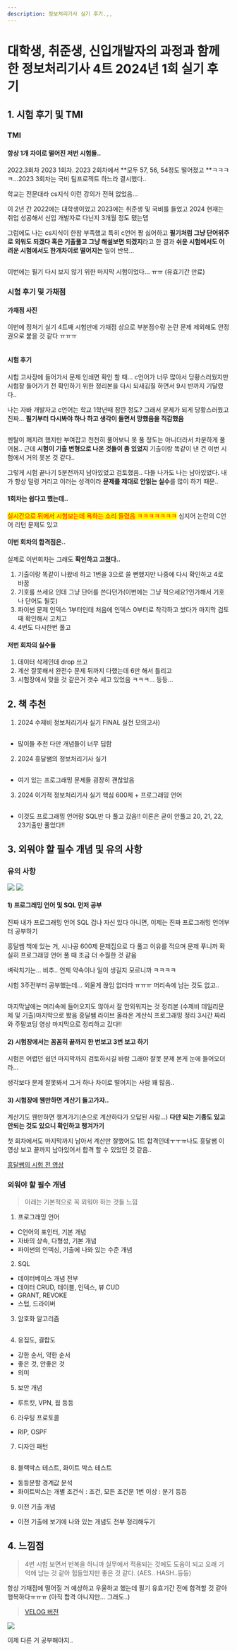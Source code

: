 ```yaml
---
description: 정보처리기사 실기 후기.,,
---
```


# 대학생, 취준생, 신입개발자의 과정과 함께한 정보처리기사 4트 2024년 1회 실기 후기

## 1. 시험 후기 및 TMI

### TMI

#### 항상 1개 차이로 떨어진 저번 시험들..

2022.3회차 2023 1회차. 2023 2회차에서 \*\*모두 57, 56, 54정도 떨어졌고 \*\*ㅋㅋㅋㅋ...2023 3회차는 국비 팀프로젝트 하느라 결시했다..

학교는 전문대라 cs지식 이런 강의가 전혀 없었음...

이 2년 간 2022에는 대학생이었고 2023에는 취준생 및 국비를 들었고 2024 현재는 취업 성공해서 신입 개발자로 다닌지 3개월 정도 됐는뎁

그럼에도 나는 cs지식이 한참 부족했고 특히 c언어 짱 싫어하고 **필기처럼 그냥 단어위주로 외워도 되겠다 혹은 기출풀고 그냥 해설보면 되겠지**라고 한 결과 **쉬운 시험에서도 어려운 시험에서도 한개차이로 떨어지는** 일이 반복…&#x20;

<figure><img src="https://velog.velcdn.com/images/prettylee620/post/161b2fb1-f154-435f-b93b-6a27c887666f/image.png" alt=""><figcaption></figcaption></figure>

이번에는 필기 다시 보지 않기 위한 마지막 시험이었다... ㅠㅠ (유효기간 만료)

### 시험 후기 및 가채점

#### 가채점 사진

&#x20;이번에 정처기 실기 4트째 시험만에 가채점 상으로 부분점수랑 논란 문제 제외해도 안정권으로 붙을 것 같다 ㅠㅠㅠ

<figure><img src="https://velog.velcdn.com/images/prettylee620/post/a5d98c48-c35b-49fd-8470-595bf2f9bd21/image.png" alt=""><figcaption></figcaption></figure>

#### 시험 후기

시험 고사장에 들어가서 문제 인쇄면 확인 할 때… c언어가 너무 많아서 당황스러웠지만 시험장 들어가기 전 확인하기 위한 정리본을 다시 되새김질 하면서 9시 반까지 기달렸다..

나는 자바 개발자고 c언어는 학교 1학년때 잠깐 정도? 그래서 문제가 되게 당황스러웠고 진짜... **필기부터 다시봐야 하나 하고 생각이 들면서 망했음을 직감했음**&#x20;

<figure><img src="https://velog.velcdn.com/images/prettylee620/post/9f8f1f80-79e3-4986-a217-418e1b464c88/image.png" alt=""><figcaption></figcaption></figure>

멘탈이 깨지려 했지만 부여잡고 천천히 풀어보니 못 풀 정도는 아니더라서 차분하게 풀어봄.. 근데 **시험이 기출 변형으로 나온 것들이 좀 있었지** 기출이랑 똑같이 낸 건 이번 시험에서 거의 못본 것 같다..

그렇게 시험 끝나기 5분전까지 남아있었고 검토했음.. 다들 나가도 나는 남아있었다. 내가 항상 덜렁 거리고 이러는 성격이라 **문제를 제대로 안읽는 실수**를 많이 하기 때문..

#### 1회차는 쉽다고 했는데..

<mark style="color:red;">실시간으로 뒤에서 시험보는데 욕하는 소리 들렸음 ㅋㅋㅋㅋㅋㅋㅋ</mark> 심지어 논란의 C언어 리턴 문제도 있고

#### 이번 회차의 합격점은..

실제로 이번회차는 그래도 **확인하고 고쳤다..**

1. 기출이랑 똑같이 나왔네 하고 1번을 3으로 쓸 뻔했지만 나중에 다시 확인하고 4로 바꿈
2. 기호를 쓰세요 인데 그냥 단어를 쓴다던가(이번에는 그냥 적으세요?인가해서 기호나 단어도 될듯)
3. 파이썬 문제 인덱스 1부터인데 처음에 인덱스 0부터로 착각하고 썼다가 마지막 검토때 확인해서 고치고
4. 4번도 다시한번 풀고

#### 저번 회차의 실수들

1. 데이터 삭제인데 drop 쓰고
2. 계산 잘못해서 완전수 문제 뒤까지 다했는데 6만 해서 틀리고
3. 시험장에서 맞을 것 같은거 갯수 세고 있었음 ㅋㅋㅋ... 등등…

## 2. 책 추천

1.  2024 수제비 정보처리기사 실기 FINAL 실전 모의고사)&#x20;

    <figure><img src="https://velog.velcdn.com/images/prettylee620/post/1eb5a6c0-bab8-4353-a37c-89fd5a6544d6/image.png" alt=""><figcaption></figcaption></figure>

* 많이들 추천 다만 개념들이 너무 딥함

2.  2024 흥달쌤의 정보처리기사 실기&#x20;

    <figure><img src="https://velog.velcdn.com/images/prettylee620/post/c0fd512f-48b7-41e0-9971-74260db16d5e/image.png" alt=""><figcaption></figcaption></figure>

* 여기 있는 프로그래밍 문제들 굉장히 괜찮았음

3.  2024 이기적 정보처리기사 실기 핵심 600제 + 프로그래밍 언어&#x20;

    <figure><img src="https://velog.velcdn.com/images/prettylee620/post/79e3fba8-d62e-47eb-8628-ccf4d94b2231/image.png" alt=""><figcaption></figcaption></figure>

* 이것도 프로그래밍 언어랑 SQL만 다 풀고 갔음!! 이론은 굳이 안풀고 20, 21, 22, 23기출만 풀었다!!

## 3. 외워야 할 필수 개념 및 유의 사항

### 유의 사항

![](https://velog.velcdn.com/images/prettylee620/post/6dc1a48c-3e8c-4382-9928-d47c38cb50f3/image.png) ![](https://velog.velcdn.com/images/prettylee620/post/889a679a-f424-41d8-9dc1-8698929ac832/image.png)

#### 1) 프로그래밍 언어 및 SQL 먼저 공부

진짜 내가 프로그래밍 언어 SQL 겁나 자신 있다 아니면, 이제는 진짜 프로그래밍 언어부터 공부하기

흥달쌤 책에 있는 거, 시나공 600제 문제집으로 다 풀고 이유를 적으며 문제 푸니까 확실히 프로그래밍 언어 풀 때 조금 더 수월한 것 같음

벼락치기는… 비추.. 언제 약속이나 일이 생길지 모르니까 ㅋㅋㅋㅋ

시험 3주전부터 공부했는데... 외울게 끊임 없더라 ㅠㅠㅠ 머리속에 남는 것도 없고..&#x20;

<figure><img src="https://velog.velcdn.com/images/prettylee620/post/cbea1f3a-a716-47f4-bde3-6b80cca9d865/image.png" alt=""><figcaption></figcaption></figure>

마지막날에는 머리속에 들어오지도 않아서 잘 안외워지는 것 정리본 (수제비 데일리문제 및 기출)마지막으로 봤음 흥달쌤 라이브 올라온 계산식 프로그래밍 정리 3시간 짜리와 주말코딩 영상 마지막으로 정리하고 갔다!!

#### 2) 시험장에서는 꼼꼼히 끝까지 한 번보고 3번 보고 하기

시험은 어렵던 쉽던 마지막까지 검토하시길 바람 그래야 잘못 문제 본게 눈에 들어오더라...

생각보다 문제 잘못봐서 그거 하나 차이로 떨어지는 사람 꽤 많음..

#### 3) 시험장에 웬만하면 계산기 들고가자..

계산기도 웬만하면 챙겨가기(손으로 계산하다가 오답된 사람…) **다만 되는 기종도 있고 안되는 것도 있으니 확인하고 챙겨가기**

첫 회차에서도 마지막까지 남아서 계산만 잘했어도 1트 합격인데ㅜㅜㅠ나도 흥달쌤 이 영상 보고 끝까지 남아있어서 합격 할 수 있었던 것 같음..

[흥달쌤의 시험 전 영상](https://youtu.be/DfG646NFKoE?si=-iEmH9ekT7Gu-XxT)

### 외워야 할 필수 개념

> 아래는 기본적으로 꼭 외워야 하는 것들 느낌

1. 프로그래밍 언어

* C언어의 포인터, 기본 개념
* 자바의 상속, 다형성, 기본 개념
* 파이썬의 인덱싱, 기출에 나와 있는 수준 개념

2. SQL

* 데이터베이스 개념 전부
* 데이터 CRUD, 테이블, 인덱스, 뷰 CUD
* GRANT, REVOKE
* 스텁, 드라이버

3.  암호화 알고리즘&#x20;

    <figure><img src="https://velog.velcdn.com/images/prettylee620/post/11f5c531-5277-4ae8-ad6f-0d794d29449a/image.png" alt=""><figcaption></figcaption></figure>
4. 응집도, 결합도

* 강한 순서, 약한 순서
* 좋은 것, 안좋은 것
* 의미

5. 보안 개념

* 루트킷, VPN, 웜 등등

6. 라우팅 프로토콜

* RIP, OSPF

7.  디자인 패턴&#x20;

    <figure><img src="https://velog.velcdn.com/images/prettylee620/post/5c8afe35-63cd-465d-9de0-5c02fdfbbcfb/image.png" alt=""><figcaption></figcaption></figure>
8. 블랙박스 테스트, 화이트 박스 테스트

* 동등분할 경계값 분석
* 화이트박스는 개별 조건식 : 조건, 모든 조건문 1번 이상 : 분기 등등

9. 이전 기출 개념

* 이전 기출에 보기에 나와 있는 개념도 전부 정리해두기



## 4. 느낌점

> 4번 시험 보면서 반복을 하니까 실무에서 적용되는 것에도 도움이 되고 오래 기억에 남는 것 같아 힘들었지만 좋은 것 같다. (AES.. HASH..등등)

항상 가채점에 떨어질 거 예상하고 우울하고 했는데 필기 유효기간 전에 합격할 것 같아 행복하다ㅠㅠㅠ (아직 합격 아니지만... 그래도..)

> [VELOG 버전](https://velog.io/@prettylee620/%EB%8C%80%ED%95%99%EC%83%9D-%EC%B7%A8%EC%A4%80%EC%83%9D-%EC%8B%A0%EC%9E%85%EA%B0%9C%EB%B0%9C%EC%9E%90%EC%9D%98-%EA%B3%BC%EC%A0%95%EA%B3%BC-%ED%95%A8%EA%BB%98%ED%95%9C-%EC%A0%95%EB%B3%B4%EC%B2%98%EB%A6%AC%EA%B8%B0%EC%82%AC-4%ED%8A%B8-2024%EB%85%84-1%ED%9A%8C-%EC%8B%A4%EA%B8%B0-%ED%9B%84%EA%B8%B0)

![](https://velog.velcdn.com/images/prettylee620/post/ec823ea5-4d34-4908-a79f-f0bb518e665b/image.png)

이제 다른 거 공부해야지..
